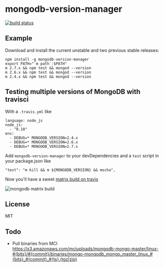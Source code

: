 # mongodb-version-manager

[![build status](https://secure.travis-ci.org/imlucas/mongodb-version-manager.png)](http://travis-ci.org/imlucas/mongodb-version-manager)

## Example

Download and install the current unstable and two previous stable releases:

```
npm install -g mongodb-version-manager
export PATH="`m path`:$PATH"
m 2.7.x && npm test && mongod --version
m 2.6.x && npm test && mongod --version
m 2.4.x && npm test && mongod --version
```


## Testing multiple versions of MongoDB with travisci

With a `.travis.yml` like

```
language: node_js
node_js:
  - "0.10"
env:
  - DEBUG=* MONGODB_VERSION=2.4.x
  - DEBUG=* MONGODB_VERSION=2.6.x
  - DEBUG=* MONGODB_VERSION=2.7.x
```

Add `mongodb-version-manager` to your devDependencies and a `test` script in
your package.json like

```
"test": "m kill && m ${MONGODB_VERSION} && mocha",
```

Now you'll have a sweet [matrix build on travis](https://travis-ci.org/imlucas/mongodb-runner)

![mongodb matrix build](https://i.cloudup.com/kv3VmH1zKO-2000x2000.png)

## License

MIT

## Todo

- Pull binaries from MCI https://s3.amazonaws.com/mciuploads/mongodb-mongo-master/linux-#{bits}/#{commit}/binaries/mongo-mongodb_mongo_master_linux_#{bits}_#{commit}_#{ts}.(tgz|zip)
